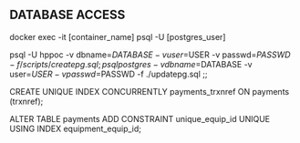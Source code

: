 ## DATABASE ACCESS

docker exec -it [container_name] psql -U [postgres_user]

psql -U hppoc -v dbname=$DATABASE -v user=$USER -v passwd=$PASSWD -f /scripts/createpg.sql;
psql postgres -v dbname=$DATABASE -v user=$USER -v passwd=$PASSWD -f ./updatepg.sql ;;


CREATE UNIQUE INDEX CONCURRENTLY payments_trxnref
ON payments (trxnref);

ALTER TABLE payments 
ADD CONSTRAINT unique_equip_id 
UNIQUE USING INDEX equipment_equip_id;